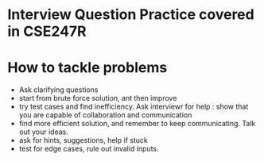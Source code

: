 # Interview Question Practice covered in CSE247R
# How to tackle problems
- Ask clarifying questions
- start from brute force solution, ant then improve
- try test cases and find inefficiency. Ask interviewr for help : show that you are capable of collaboration and communication
- find more efficient solution, and remember to keep communicating. Talk out your ideas.
- ask for hints, suggestions, help if stuck 
- test for edge cases, rule out invalid inputs. 

